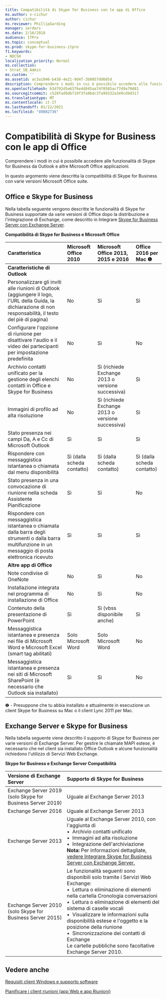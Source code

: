 ```yaml
---
title: Compatibilità di Skype for Business con le app di Office
ms.author: v-cichur
author: cichur
ms.reviewer: PhillipGarding
manager: serdars
ms.date: 2/16/2018
audience: ITPro
ms.topic: conceptual
ms.prod: skype-for-business-itpro
f1.keywords:
- NOCSH
localization_priority: Normal
ms.collection:
- Strat_SB_Admin
ms.custom: ''
ms.assetid: ac3a1046-b438-4e21-9d4f-3b0057dd685d
description: Comprendere i modi in cui è possibile accedere alle funzionalità di Skype for Business da Outlook e altre Microsoft Office applicazioni.
ms.openlocfilehash: b3d792d5e6376e4d845aa74f0585acf7d9a70d81
ms.sourcegitcommit: c528fad9db719f3fa96dc3fa99332a349cd9d317
ms.translationtype: MT
ms.contentlocale: it-IT
ms.lasthandoff: 01/12/2021
ms.locfileid: "49802736"
---
```

# <a name="skype-for-business-compatibility-with-office-apps"></a>Compatibilità di Skype for Business con le app di Office
 
Comprendere i modi in cui è possibile accedere alle funzionalità di Skype for Business da Outlook e altre Microsoft Office applicazioni.
  
In questo argomento viene descritta la compatibilità di Skype for Business con varie versioni Microsoft Office suite. 
  
## <a name="office-and-skype-for-business"></a>Office e Skype for Business

Nella tabella seguente vengono descritte le funzionalità di Skype for Business supportate da varie versioni di Office dopo la distribuzione e l'integrazione di Exchange, come descritto in Integrare [Skype for Business Server con Exchange Server](../../deploy/integrate-with-exchange-server/integrate-with-exchange-server.md).
  
**Compatibilità di Skype for Business e Microsoft Office**

|**Caratteristica**|**Microsoft Office 2010**|**Microsoft Office 2013, 2015 e 2016**|**Office 2016 per Mac** &#x2776; |
|:-----|:-----|:-----|:-----|
|**Caratteristiche di Outlook** ||||
|Personalizzare gli inviti alle riunioni di Outlook (aggiungere il logo, l'URL della Guida, la dichiarazione di non responsabilità, il testo del piè di pagina)  |No  |Sì   |Sì|
|Configurare l'opzione di riunione per disattivare l'audio e il video dei partecipanti per impostazione predefinita    |No    |Sì    |No    |
|Archivio contatti unificato per la gestione degli elenchi contatti in Office e Skype for Business    |No    |Sì (richiede Exchange 2013 o versione successiva)    |Sì    |
|Immagini di profilo ad alta risoluzione    |No    |Sì (richiede Exchange 2013 o versione successiva)    |Sì    |
|Stato presenza nei campi Da, A e Cc di Microsoft Outlook    |Sì    |Sì    |Sì    |
|Rispondere con messaggistica istantanea o chiamata dal menu disponibilità    |Sì (dalla scheda contatto)    |Sì (dalla scheda contatto)    |Sì (dalla scheda contatto)    |
|Stato presenza in una convocazione di riunione nella scheda Assistente Pianificazione    |Sì    |Sì    |No    |
|Rispondere con messaggistica istantanea o chiamata dalla barra degli strumenti o dalla barra multifunzione in un messaggio di posta elettronica ricevuto    |Sì    |Sì    |Sì    |
|**Altre app di Office**   ||||
|Note condivise di OneNote    |No    |Sì    |No    |
|Installazione integrata nel programma di installazione di Office    |No    |Sì    |No    |
|Contenuto della presentazione di PowerPoint    |Sì    |Sì (vbss disponibile anche)    |Sì    |
|Messaggistica istantanea e presenza nei file di Microsoft Word e Microsoft Excel (smart tag abilitati)    |Solo Microsoft Word    |Solo Microsoft Word    |No    |
|Messaggistica istantanea e presenza nei siti di Microsoft SharePoint (è necessario che Outlook sia installato)    |Sì    |Sì    |No    |
   
&#x2776; - Presuppone che tu abbia installato e attualmente in esecuzione un client Skype for Business su Mac o il client Lync 2011 per Mac.
  
## <a name="exchange-server-and-skype-for-business"></a>Exchange Server e Skype for Business

Nella tabella seguente viene descritto il supporto di Skype for Business per varie versioni di Exchange Server. Per gestire le chiamate MAPI estese, è necessario che nel client sia installato Office Outlook e alcune funzionalità richiedono l'utilizzo di Servizi Web Exchange.
  
**Skype for Business e Exchange Server Compatibilità**

|**Versione di Exchange Server**|**Supporto di Skype for Business**|
|:-----|:-----|
|Exchange Server 2019 (solo Skype for Business Server 2019) |Uguale al Exchange Server 2013    |
|Exchange Server 2016    |Uguale al Exchange Server 2013  <br/> |
|Exchange Server 2013  <br/> |Uguale al Exchange Server 2010, con l'aggiunta di  <br/>&bull;&nbsp;&nbsp;Archivio contatti unificato  <br/>&bull;&nbsp;&nbsp;Immagini ad alta risoluzione  <br/>&bull;&nbsp;&nbsp;Integrazione dell'archiviazione  <br/> **Nota:** Per informazioni dettagliate, [vedere Integrare Skype for Business Server con Exchange Server.](../../deploy/integrate-with-exchange-server/integrate-with-exchange-server.md)  <br/> |
|Exchange Server 2010  <br/>(solo Skype for Business Server 2015) |Le funzionalità seguenti sono disponibili solo tramite i Servizi Web Exchange:  <br/>&bull;&nbsp;&nbsp;Lettura o eliminazione di elementi nella cartella Cronologia conversazioni  <br/>&bull;&nbsp;&nbsp;Lettura o eliminazione di elementi del sistema di caselle vocali  <br/>&bull;&nbsp;&nbsp;Visualizzare le informazioni sulla disponibilità estese e l'oggetto e la posizione della riunione  <br/>&bull;&nbsp;&nbsp;Sincronizzazione dei contatti di Exchange  <br/> Le cartelle pubbliche sono facoltative Exchange Server 2010.  <br/> |
   
## <a name="see-also"></a>Vedere anche
 
[Requisiti client Windows e supporto software](windows-requirements.md)
  
[Pianificare i client riunioni (app Web e app Riunioni)](meetings-clients.md)

